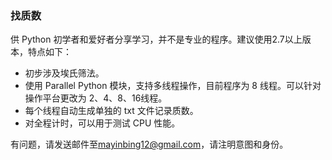 ### 找质数
供 Python 初学者和爱好者分享学习，并不是专业的程序。建议使用2.7以上版本，特点如下：

* 初步涉及埃氏筛法。
* 使用 Parallel Python 模块，支持多线程操作，目前程序为 8 线程。可以针对操作平台更改为 2、4、8、16线程。
* 每个线程自动生成单独的 txt 文件记录质数。
* 对全程计时，可以用于测试 CPU 性能。

有问题，请发送邮件至[mayinbing12@gmail.com](mailto:mayinbing12@gmail.com)，请注明意图和身份。
